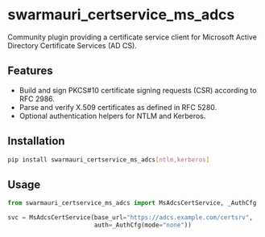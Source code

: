# swarmauri_certservice_ms_adcs

Community plugin providing a certificate service client for Microsoft Active Directory Certificate Services (AD CS).

## Features

- Build and sign PKCS#10 certificate signing requests (CSR) according to RFC 2986.
- Parse and verify X.509 certificates as defined in RFC 5280.
- Optional authentication helpers for NTLM and Kerberos.

## Installation

```bash
pip install swarmauri_certservice_ms_adcs[ntlm,kerberos]
```

## Usage

```python
from swarmauri_certservice_ms_adcs import MsAdcsCertService, _AuthCfg

svc = MsAdcsCertService(base_url="https://adcs.example.com/certsrv",
                        auth=_AuthCfg(mode="none"))
```
